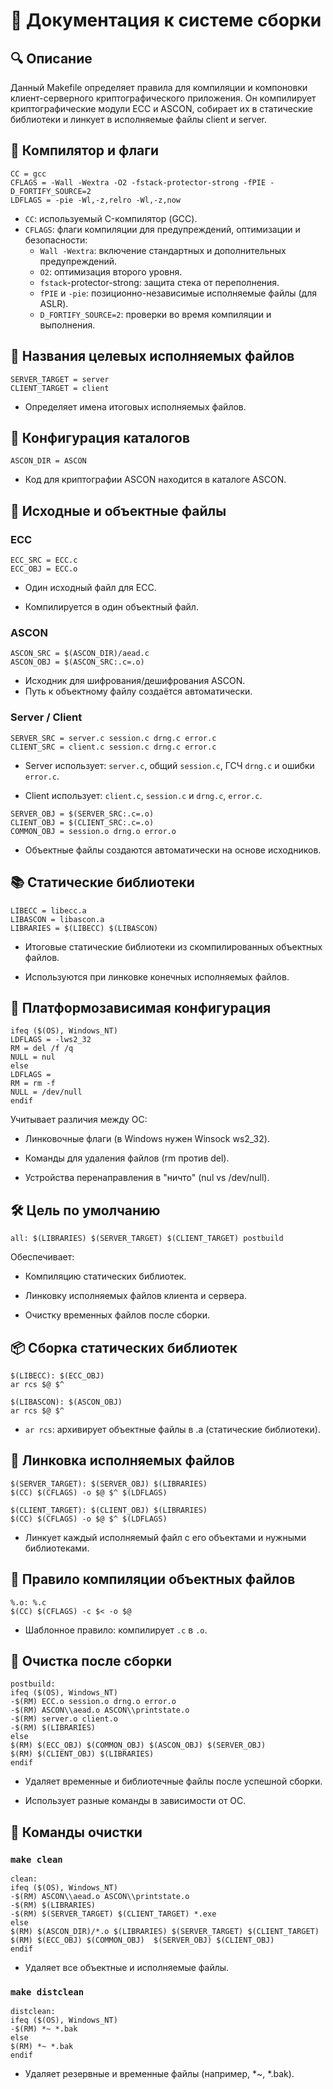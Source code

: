 # 📄 Документация к системе сборки
## 🔍 Описание

Данный Makefile определяет правила для компиляции и компоновки клиент-серверного криптографического приложения. Он компилирует криптографические модули ECC и ASCON, собирает их в статические библиотеки и линкует в исполняемые файлы client и server.
## 🔧 Компилятор и флаги
```make
CC = gcc
CFLAGS = -Wall -Wextra -O2 -fstack-protector-strong -fPIE -D_FORTIFY_SOURCE=2
LDFLAGS = -pie -Wl,-z,relro -Wl,-z,now
```
- `CC`: используемый C-компилятор (GCC).
- `CFLAGS`: флаги компиляции для предупреждений, оптимизации и безопасности:
  - `Wall -Wextra`: включение стандартных и дополнительных предупреждений.
  - `O2`: оптимизация второго уровня.
  - `fstack`-protector-strong: защита стека от переполнения.
  - `fPIE` и `-pie`: позиционно-независимые исполняемые файлы (для ASLR).
  - `D_FORTIFY_SOURCE=2`: проверки во время компиляции и выполнения.

## 🎯 Названия целевых исполняемых файлов
```make
SERVER_TARGET = server
CLIENT_TARGET = client
```
- Определяет имена итоговых исполняемых файлов.
## 📁 Конфигурация каталогов
```make
ASCON_DIR = ASCON
```
- Код для криптографии ASCON находится в каталоге ASCON.
## 🧩 Исходные и объектные файлы
### ECC
```make
ECC_SRC = ECC.c
ECC_OBJ = ECC.o
```
- Один исходный файл для ECC.

- Компилируется в один объектный файл.

### ASCON
```make
ASCON_SRC = $(ASCON_DIR)/aead.c
ASCON_OBJ = $(ASCON_SRC:.c=.o)
```
- Исходник для шифрования/дешифрования ASCON.
- Путь к объектному файлу создаётся автоматически.

### Server / Client
```make
SERVER_SRC = server.c session.c drng.c error.c
CLIENT_SRC = client.c session.c drng.c error.c
```
- Server использует: `server.c`, общий `session.c`, ГСЧ `drng.c` и ошибки `error.c`.

- Client использует: `client.c`, `session.c` и `drng.c`, `error.c`.
```make
SERVER_OBJ = $(SERVER_SRC:.c=.o)
CLIENT_OBJ = $(CLIENT_SRC:.c=.o)
COMMON_OBJ = session.o drng.o error.o
```
- Объектные файлы создаются автоматически на основе исходников.

## 📚 Статические библиотеки
```make
LIBECC = libecc.a
LIBASCON = libascon.a
LIBRARIES = $(LIBECC) $(LIBASCON)
```
- Итоговые статические библиотеки из скомпилированных объектных файлов.

- Используются при линковке конечных исполняемых файлов.

## 🧷 Платформозависимая конфигурация
```make
ifeq ($(OS), Windows_NT)
LDFLAGS = -lws2_32
RM = del /f /q
NULL = nul
else
LDFLAGS =
RM = rm -f
NULL = /dev/null
endif
```
Учитывает различия между ОС:

- Линковочные флаги (в Windows нужен Winsock ws2_32).

- Команды для удаления файлов (rm против del).

- Устройства перенаправления в "ничто" (nul vs /dev/null).

## 🛠 Цель по умолчанию
```make
all: $(LIBRARIES) $(SERVER_TARGET) $(CLIENT_TARGET) postbuild
```
Обеспечивает:

- Компиляцию статических библиотек.

- Линковку исполняемых файлов клиента и сервера.

- Очистку временных файлов после сборки.

## 📦 Сборка статических библиотек
```make
$(LIBECC): $(ECC_OBJ)
ar rcs $@ $^

$(LIBASCON): $(ASCON_OBJ)
ar rcs $@ $^
```
- `ar rcs`: архивирует объектные файлы в .a (статические библиотеки).

## 🔗 Линковка исполняемых файлов
```make
$(SERVER_TARGET): $(SERVER_OBJ) $(LIBRARIES)
$(CC) $(CFLAGS) -o $@ $^ $(LDFLAGS)

$(CLIENT_TARGET): $(CLIENT_OBJ) $(LIBRARIES)
$(CC) $(CFLAGS) -o $@ $^ $(LDFLAGS)
```
- Линкует каждый исполняемый файл с его объектами и нужными библиотеками.

## 🧱 Правило компиляции объектных файлов
```make
%.o: %.c
$(CC) $(CFLAGS) -c $< -o $@
```
- Шаблонное правило: компилирует `.c` в `.o`.
## 🧼 Очистка после сборки
```make
postbuild:
ifeq ($(OS), Windows_NT)
-$(RM) ECC.o session.o drng.o error.o
-$(RM) ASCON\\aead.o ASCON\\printstate.o
-$(RM) server.o client.o
-$(RM) $(LIBRARIES)
else
$(RM) $(ECC_OBJ) $(COMMON_OBJ) $(ASCON_OBJ) $(SERVER_OBJ)
$(RM) $(CLIENT_OBJ) $(LIBRARIES)
endif
```
- Удаляет временные и библиотечные файлы после успешной сборки.

- Использует разные команды в зависимости от ОС.

## 🧽 Команды очистки
### **`make clean`**
```make
clean:
ifeq ($(OS), Windows_NT)
-$(RM) ASCON\\aead.o ASCON\\printstate.o
-$(RM) $(LIBRARIES)
-$(RM) $(SERVER_TARGET) $(CLIENT_TARGET) *.exe
else
$(RM) $(ASCON_DIR)/*.o $(LIBRARIES) $(SERVER_TARGET) $(CLIENT_TARGET)
$(RM) $(ECC_OBJ) $(COMMON_OBJ)  $(SERVER_OBJ) $(CLIENT_OBJ)
endif
```
- Удаляет все объектные и исполняемые файлы.

### **`make distclean`**
```make
distclean:
ifeq ($(OS), Windows_NT)
-$(RM) *~ *.bak
else
$(RM) *~ *.bak
endif
```
- Удаляет резервные и временные файлы (например, *~, *.bak).